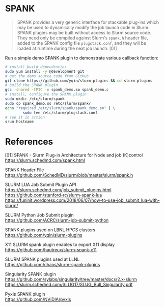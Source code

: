 # SPANK

> SPANK provides a very generic interface for stackable plug-ins which may be
> used to dynamically modify the job launch code in Slurm. SPANK plugins may be
> built without access to Slurm source code. They need only be compiled against
> Slurm's `spank.h` header file, added to the SPANK config file
> `plugstack.conf`, and they will be loaded at runtime during the next job
> launch. [01]

Run a simple demo SPANK plugin to demonstrate various callback function:

```bash
# install build dependencies
sudo yum install -y @development git
# get the demo source code from GitHub
git clone https://github.com/yqin/slurm-plugins && cd slurm-plugins
# build the SPANK plugin
gcc -shared -fPIC -o spank_demo.so spank_demo.c
# install, configure the SPANK plugin
sudo mkdir /etc/slurm/spank
sudo cp spank_demo.so /etc/slurm/spank/
echo "required /etc/slurm/spank/spank_demo.so" | \
        sudo tee /etc/slurm/plugstack.conf
# see it in action
srun hostname
```

# References

[01] SPANK - Slurm Plug-in Architecture for Node and job (K)control  
<https://slurm.schedmd.com/spank.html>

SPANK Header File  
<https://github.com/SchedMD/slurm/blob/master/slurm/spank.h>

SLURM LUA Job Submit Plugin API  
<https://slurm.schedmd.com/job_submit_plugins.html>  
<https://github.com/stanford-rc/slurm-spank-lua>  
<https://funinit.wordpress.com/2018/06/07/how-to-use-job_submit_lua-with-slurm/>

SLURM Python Job Submit plugin  
<https://github.com/ACRC/slurm-job-submit-python>

SPANK plugins used on LBNL HPCS clusters  
<https://github.com/yqin/slurm-plugins>

X11 SLURM spank plugin enables to export X11 display  
<https://github.com/hautreux/slurm-spank-x11>

SLURM SPANK plugins used at LLNL  
<https://github.com/chaos/slurm-spank-plugins>

Singularity SPANK plugin  
<https://github.com/sylabs/singularity/tree/master/docs/2.x-slurm>  
<https://slurm.schedmd.com/SLUG17/SLUG_Bull_Singularity.pdf>

Pyxis SPANK plugin  
<https://github.com/NVIDIA/pyxis>
